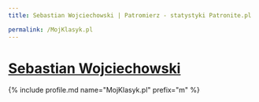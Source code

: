```yaml
---
title: Sebastian Wojciechowski | Patromierz - statystyki Patronite.pl

permalink: /MojKlasyk.pl
---
```


# [Sebastian Wojciechowski](https://patronite.pl/MojKlasyk.pl)

{% include profile.md name="MojKlasyk.pl" prefix="m" %}
